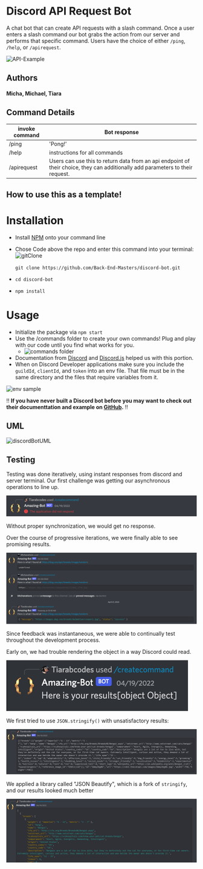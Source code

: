 # Discord API Request Bot 

A chat bot that can create API requests with a slash command. Once a user enters a slash command our bot grabs the action from our server and performs that specific command. Users have the choice of either `/ping`, `/help`, or `/apirequest`.

![API-Example](https://user-images.githubusercontent.com/90294860/164566236-28394bf8-0e14-4ef9-8273-64c7887bd27c.png)

## Authors

#### Micha, Michael, Tiara

## Command Details

| invoke command | Bot response                                                                                                                  |
|----------------|--------------------------------------------------------------------------------------------------------------------------------|
| /ping          | 'Pong!'                                                                                                                        |
| /help          | instructions for all commands                                                                                                  |
| /apirequest   | Users can use this to return data from an api endpoint of their choice, they can additionally add parameters to their request. |

## How to use this as a template!

# Installation

- Install [NPM](https://www.npmjs.com/) onto your command line
- Chose Code above the repo and enter this command into your terminal:
 ![gitClone](https://user-images.githubusercontent.com/90294860/164510188-de75ecd1-2f26-4058-a164-351b296079b3.png)

    `git clone https://github.com/Back-End-Masters/discord-bot.git`
- `cd discord-bot`
- `npm install`

# Usage 

- Initialize the package via `npm start`
- Use the /commands folder to create your own commands! Plug and play with our code until you find what works for you.
  - ![commands folder](https://user-images.githubusercontent.com/90294860/164510223-aabf8f49-ab72-4ef7-899c-a2c764c56712.png)
- Documentation from [Discord](https://discord.com/developers/docs/intro) and [Discord.js](https://discordjs.guide/additional-info/changes-in-v13.html#before-you-start) helped us with this portion.
- When on Discord Developer applications make sure you include the `guildId`, `clientId`, and `token` into an env file. That file must be in the same directory and the files that require variables from it.

![env sample](https://user-images.githubusercontent.com/90294860/164510718-2ebeff5e-e71a-4116-aada-06ff4480cc48.png)

‼️ **If you have never built a Discord bot before you may want to check out their documenttation and example on [GitHub](https://github.com/discord/discord-example-app).** ‼️


## UML
![discordBotUML](https://user-images.githubusercontent.com/90294860/164507381-9e81fc4e-9e9b-4146-ad2f-f0083d03cd19.png)

## Testing

Testing was done iteratively, using instant responses from discord and server terminal. Our first challenge was getting our asynchronous operations to line up.

![No response](./assets/test-img-4.png)

Without proper synchronization, we would get no response.

Over the course of progressive iterations, we were finally able to see promising results.

![Progress toward success](./assets/test-img-2.png)

Since feedback was instantaneous, we were able to continually test throughout the development process.

Early on, we had trouble rendering the object in a way Discord could read.

![A failed test](./assets/test-img-1.png)

We first tried to use `JSON.stringify()` with unsatisfactory results:

![Ugly text block](./assets/test-img-3.png)

We applied a library called "JSON Beautify", which is a fork of `stringify`, and our results looked much better

![Beautiful JSON](./assets/test-img-5.png)






